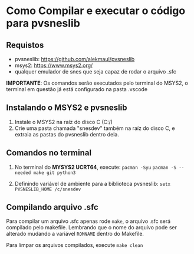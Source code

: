 # Como Compilar e executar o código para pvsneslib

## Requistos
- pvsneslib: https://github.com/alekmaul/pvsneslib
- msys2: https://www.msys2.org/
- qualquer emulador de snes que seja capaz de rodar o arquivo .sfc


**IMPORTANTE**: Os comandos serão executados pelo terminal do MSYS2, o terminal em questão já está configurado na pasta .vscode

## Instalando o MSYS2 e pvsneslib

1. Instale o MSYS2 na raíz do disco C (C:/)
2. Crie uma pasta chamada "snesdev" também na raíz do disco C, e extraia as pastas do pvsneslib dentro dela.

## Comandos no terminal

1. No terminal do **MYSYS2 UCRT64**, execute:
`pacman -Syu`
`pacman -S --needed make git python3`

2. Definindo variável de ambiente para a biblioteca pvsneslib:
`setx PVSNESLIB_HOME /c/snesdev`

## Compilando arquivo .sfc

Para compilar um arquivo .sfc apenas rode `make`, o arquivo .sfc será compilado pelo makefile. Lembrando que o nome do arquivo pode ser alterado mudando a variável `ROMNAME` dentro do Makefile.

Para limpar os arquivos compilados, execute `make clean`